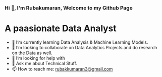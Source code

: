 ### Hi 👋, I'm Rubakumaran,  Welcome to my Github Page

   # A paasionate Data Analyst 

- 🌱 I’m currently learning Data Analysis & Machine Learning Models.
- 👯 I’m looking to collaborate on  Data Analytics Projects and do research on the Data as well.
- 🤔 I’m looking for help with 
- 💬 Ask me about Technical Stuff.
- 📫 How to reach me: rubakkumaran3@gmail.com

